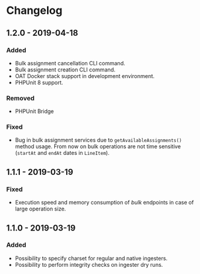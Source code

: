 # Changelog

## 1.2.0 - 2019-04-18

### Added
- Bulk assignment cancellation CLI command.
- Bulk assignment creation CLI command.
- OAT Docker stack support in development environment.
- PHPUnit 8 support.

### Removed
- PHPUnit Bridge

### Fixed
- Bug in bulk assignment services due to `getAvailableAssignments()` method usage. From now on bulk operations are not time sensitive (`startAt` and `endAt` dates in `LineItem`).

## 1.1.1 - 2019-03-19

### Fixed
- Execution speed and memory consumption of _bulk_ endpoints in case of large operation size.

## 1.1.0 - 2019-03-19

### Added
- Possibility to specify charset for regular and native ingesters.
- Possibility to perform integrity checks on ingester dry runs.

